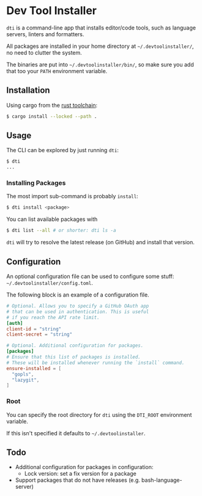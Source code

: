 # Dev Tool Installer
`dti` is a command-line app that installs editor/code tools, such as language servers, linters and formatters.

All packages are installed in your home directory at `~/.devtoolinstaller/`, no need to clutter the system.

The binaries are put into `~/.devtoolinstaller/bin/`, so make sure you add that too your `PATH` environment variable.

## Installation
Using cargo from the [rust toolchain](https://rustup.rs/):

```sh
$ cargo install --locked --path .
```

## Usage
The CLI can be explored by just running `dti`:
```sh
$ dti
...
```

### Installing Packages
The most import sub-command is probably `install`:
```sh
$ dti install <package>
```

You can list available packages with
```sh
$ dti list --all # or shorter: dti ls -a
```

`dti` will try to resolve the latest release (on GitHub) and install that version.

## Configuration
An optional configuration file can be used to configure some stuff: `~/.devtoolinstaller/config.toml`.

The following block is an example of a configuration file.

```toml
# Optional. Allows you to specify a GitHub OAuth app
# that can be used in authentication. This is useful
# if you reach the API rate limit.
[auth]
client-id = "string"
client-secret = "string"

# Optional. Additional configuration for packages.
[packages]
# Ensure that this list of packages is installed.
# These will be installed whenever running the `install` command.
ensure-installed = [
  "gopls",
  "lazygit",
]
```

### Root
You can specify the root directory for `dti` using the `DTI_ROOT` environment variable.

If this isn't specified it defaults to `~/.devtoolinstaller`.

## Todo
- Additional configuration for packages in configuration:
  - Lock version: set a fix version for a package
- Support packages that do not have releases (e.g. bash-language-server)
